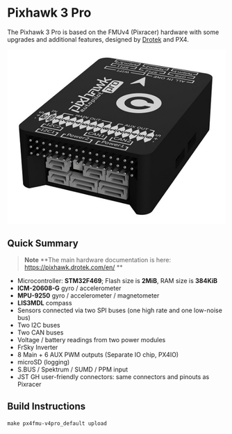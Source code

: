 # Pixhawk 3 Pro

The Pixhawk 3 Pro is based on the FMUv4 (Pixracer) hardware with some upgrades
and additional features, designed by [Drotek](https://drotek.com) and PX4.


![](../../assets/hardware/hardware-pixhawk3_pro.jpg)


## Quick Summary

> **Note** **The main hardware documentation is here: https://pixhawk.drotek.com/en/ **


  * Microcontroller: **STM32F469**; Flash size is **2MiB**, RAM size is **384KiB**
  * **ICM-20608-G** gyro / accelerometer
  * **MPU-9250** gyro / accelerometer / magnetometer
  * **LIS3MDL** compass
  * Sensors connected via two SPI buses (one high rate and one low-noise bus)
  * Two I2C buses
  * Two CAN buses
  * Voltage / battery readings from two power modules
  * FrSky Inverter
  * 8 Main + 6 AUX PWM outputs (Separate IO chip, PX4IO)
  * microSD (logging)
  * S.BUS / Spektrum / SUMD / PPM input
  * JST GH user-friendly connectors: same connectors and pinouts as Pixracer

## Build Instructions

`make px4fmu-v4pro_default upload`
